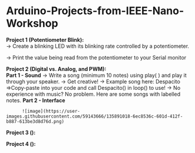 # Arduino-Projects-from-IEEE-Nano-Workshop

**Project 1 (Potentiometer Blink):**  
 -> Create a blinking LED with its blinking rate controlled by a potentiometer. 
 
 -> Print the value being read from the potentiometer to your Serial monitor
 
**Project 2 (Digital vs. Analog, and PWM):**  
       **Part 1 - Sound**
          -> Write a song (minimum 10 notes) using play( ) and play it through your speaker.
          -> Get creative!
          -> Example song here: Despacito
               =>Copy-paste into your code and call Despacito() in loop() to use!
          -> No experience with music? No problem. Here are some songs with labelled notes.
       **Part 2 - Interface**
     
          ![image](https://user-images.githubusercontent.com/59143666/135891018-6ec8536c-601d-412f-b887-613be3d8d76d.png)

        
 
**Project 3 ():**  
 
**Project 4 ():**  
 
 

